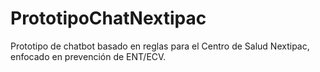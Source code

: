 # PrototipoChatNextipac
Prototipo de chatbot basado en reglas para el Centro de Salud Nextipac, enfocado en prevención de ENT/ECV.
